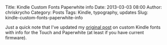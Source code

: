 Title: Kindle Custom Fonts Paperwhite info
Date: 2013-03-03 08:00
Author: chriskrycho
Category: Posts
Tags: Kindle, typography, updates
Slug: kindle-custom-fonts-paperwhite-info

Just a quick note that I've updated my [original post][] on custom
Kindle fonts with info for the Touch and Paperwhite (at least if you
have current firmware).

  [original post]: /web/custom-fonts-on-kindle
